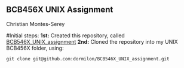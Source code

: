 ## BCB456X UNIX Assignment
Christian Montes-Serey

#Initial steps:
**1st:** Created this repository, called [BCB546X_UNIX_assignment](https://github.com/dormilon/BCB546X_UNIX_assignment)
**2nd:** Cloned the repository into my UNIX BCB456X folder, using:
```
git clone git@github.com:dormilon/BCB546X_UNIX_assignment.git
```
